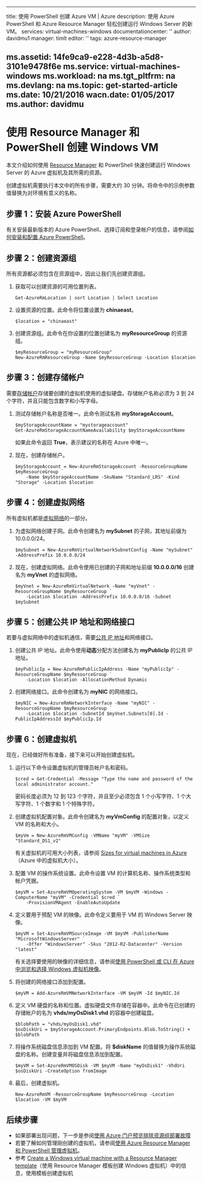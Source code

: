 <!-- need to be verified -->

---
title: 使用 PowerShell 创建 Azure VM | Azure
description: 使用 Azure PowerShell 和 Azure Resource Manager 轻松创建运行 Windows Server 的新 VM。
services: virtual-machines-windows
documentationcenter: ''
author: davidmu1
manager: timlt
editor: ''
tags: azure-resource-manager

ms.assetid: 14fe9ca9-e228-4d3b-a5d8-3101e9478f6e
ms.service: virtual-machines-windows
ms.workload: na
ms.tgt_pltfrm: na
ms.devlang: na
ms.topic: get-started-article
ms.date: 10/21/2016
wacn.date: 01/05/2017
ms.author: davidmu
---

# 使用 Resource Manager 和 PowerShell 创建 Windows VM
本文介绍如何使用 [Resource Manager](../azure-resource-manager/resource-group-overview.md) 和 PowerShell 快速创建运行 Windows Server 的 Azure 虚拟机及其所需的资源。

创建虚拟机需要执行本文中的所有步骤，需要大约 30 分钟。将命令中的示例参数值替换为对环境有意义的名称。

## 步骤 1：安装 Azure PowerShell
有关安装最新版本的 Azure PowerShell、选择订阅和登录帐户的信息，请参阅[如何安装和配置 Azure PowerShell](https://docs.microsoft.com/powershell/azureps-cmdlets-docs)。

## 步骤 2：创建资源组
所有资源都必须包含在资源组中，因此让我们先创建资源组。

1. 获取可以创建资源的可用位置列表。

    ```
    Get-AzureRmLocation | sort Location | Select Location
    ```

2. 设置资源的位置。此命令将位置设置为 **chinaeast**。

    ```
    $location = "chinaeast"
    ```

3. 创建资源组。此命令在你设置的位置创建名为 **myResourceGroup** 的资源组。

    ```
    $myResourceGroup = "myResourceGroup"
    New-AzureRmResourceGroup -Name $myResourceGroup -Location $location
    ```

## 步骤 3：创建存储帐户
需要[存储帐户](../storage/storage-introduction.md)存储要创建的虚拟机使用的虚拟硬盘。存储帐户名称必须为 3 到 24 个字符，并且只能包含数字和小写字母。

1. 测试存储帐户名称是否唯一。此命令测试名称 **myStorageAccount**。

    ```
    $myStorageAccountName = "mystorageaccount"
    Get-AzureRmStorageAccountNameAvailability $myStorageAccountName
    ```

    如果此命令返回 **True**，表示建议的名称在 Azure 中唯一。
2. 现在，创建存储帐户。

    ```
    $myStorageAccount = New-AzureRmStorageAccount -ResourceGroupName $myResourceGroup `
        -Name $myStorageAccountName -SkuName "Standard_LRS" -Kind "Storage" -Location $location
    ```

## 步骤 4：创建虚拟网络
所有虚拟机都是[虚拟网络](../virtual-network/virtual-networks-overview.md)的一部分。

1. 为虚拟网络创建子网。此命令创建名为 **mySubnet** 的子网，其地址前缀为 10.0.0.0/24。

    ```
    $mySubnet = New-AzureRmVirtualNetworkSubnetConfig -Name "mySubnet" -AddressPrefix 10.0.0.0/24
    ```

2. 现在，创建虚拟网络。此命令使用已创建的子网和地址前缀 **10.0.0.0/16** 创建名为 **myVnet** 的虚拟网络。

    ```
    $myVnet = New-AzureRmVirtualNetwork -Name "myVnet" -ResourceGroupName $myResourceGroup `
        -Location $location -AddressPrefix 10.0.0.0/16 -Subnet $mySubnet
    ```

## 步骤 5：创建公共 IP 地址和网络接口
若要与虚拟网络中的虚拟机通信，需要[公共 IP 地址](../virtual-network/virtual-network-ip-addresses-overview-arm.md)和网络接口。

1. 创建公共 IP 地址。此命令使用**动态**分配方法创建名为 **myPublicIp** 的公共 IP 地址。

    ```
    $myPublicIp = New-AzureRmPublicIpAddress -Name "myPublicIp" -ResourceGroupName $myResourceGroup `
        -Location $location -AllocationMethod Dynamic
    ```

2. 创建网络接口。此命令创建名为 **myNIC** 的网络接口。

    ```
    $myNIC = New-AzureRmNetworkInterface -Name "myNIC" -ResourceGroupName $myResourceGroup `
        -Location $location -SubnetId $myVnet.Subnets[0].Id -PublicIpAddressId $myPublicIp.Id
    ```

## 步骤 6：创建虚拟机
现在，已经做好所有准备，接下来可以开始创建虚拟机。

1. 运行以下命令设置虚拟机的管理员帐户名和密码。

    ```
    $cred = Get-Credential -Message "Type the name and password of the local administrator account."
    ```

    密码长度必须为 12 到 123 个字符，并且至少必须包含 1 个小写字符、1 个大写字符、1 个数字和 1 个特殊字符。
2. 创建虚拟机配置对象。此命令创建名为 **myVmConfig** 的配置对象，以定义 VM 的名称和大小。

    ```
    $myVm = New-AzureRmVMConfig -VMName "myVM" -VMSize "Standard_DS1_v2"
    ```

    有关虚拟机的可用大小列表，请参阅 [Sizes for virtual machines in Azure](./virtual-machines-windows-sizes.md)（Azure 中的虚拟机大小）。
3. 配置 VM 的操作系统设置。此命令设置 VM 的计算机名称、操作系统类型和帐户凭据。

    ```
    $myVM = Set-AzureRmVMOperatingSystem -VM $myVM -Windows -ComputerName "myVM" -Credential $cred `
        -ProvisionVMAgent -EnableAutoUpdate
    ```

4. 定义要用于预配 VM 的映像。此命令定义要用于 VM 的 Windows Server 映像。

    ```
    $myVM = Set-AzureRmVMSourceImage -VM $myVM -PublisherName "MicrosoftWindowsServer" `
        -Offer "WindowsServer" -Skus "2012-R2-Datacenter" -Version "latest"
    ```

    有关选择要使用的映像的详细信息，请参阅[使用 PowerShell 或 CLI 在 Azure 中浏览和选择 Windows 虚拟机映像](./virtual-machines-windows-cli-ps-findimage.md)。
5. 将创建的网络接口添加到配置。

    ```
    $myVM = Add-AzureRmVMNetworkInterface -VM $myVM -Id $myNIC.Id
    ```

6. 定义 VM 硬盘的名称和位置。虚拟硬盘文件存储在容器中。此命令在已创建的存储帐户的名为 **vhds/myOsDisk1.vhd** 的容器中创建磁盘。

    ```
    $blobPath = "vhds/myOsDisk1.vhd"
    $osDiskUri = $myStorageAccount.PrimaryEndpoints.Blob.ToString() + $blobPath
    ```

7. 将操作系统磁盘信息添加到 VM 配置。将 **$diskName** 的值替换为操作系统磁盘的名称。创建变量并将磁盘信息添加到配置。

    ```
    $myVM = Set-AzureRmVMOSDisk -VM $myVM -Name "myOsDisk1" -VhdUri $osDiskUri -CreateOption fromImage
    ```

8. 最后，创建虚拟机。

    ```
    New-AzureRmVM -ResourceGroupName $myResourceGroup -Location $location -VM $myVM
    ```

## 后续步骤
* 如果部署出现问题，下一步是参阅[使用 Azure 门户预览排除资源组部署故障](../azure-resource-manager/resource-manager-troubleshoot-deployments-portal.md)
* 若要了解如何管理刚创建的虚拟机，请参阅[使用 Azure Resource Manager 和 PowerShell 管理虚拟机](./virtual-machines-windows-ps-manage.md)。
* 参考 [Create a Windows virtual machine with a Resource Manager template](./virtual-machines-windows-ps-template.md)（使用 Resource Manager 模板创建 Windows 虚拟机）中的信息，使用模板创建虚拟机

<!---HONumber=Mooncake_1212_2016-->